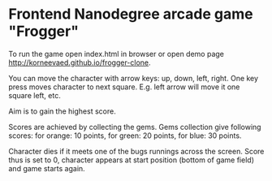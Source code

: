 Frontend Nanodegree arcade game "Frogger"
=========================================

To run the game open index.html in browser or open demo page http://korneevaed.github.io/frogger-clone.

You can move the character with arrow keys: up, down, left, right. One key press moves character to next square. E.g. left arrow will move it one square left, etc.

Aim is to gain the highest score.

Scores are achieved by collecting the gems. Gems collection give following scores:
for orange: 10 points,
for green: 20 points,
for blue: 30 points.

Character dies if it meets one of the bugs runnings across the screen. Score thus is set to 0, character appears at start position (bottom of game field) and game starts again.